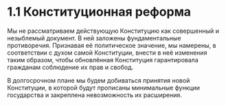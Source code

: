 # 1.1 Конституционная реформа

Мы не рассматриваем действующую Конституцию как совершенный и незыблемый документ. В ней заложены фундаментальные противоречия. Признавая её политическое значение, мы намерены, в соответствии с духом самой Конституции, внести в неё изменения таким образом, чтобы обновлённая Конституция гарантировала гражданам соблюдение их прав и свобод.

В долгосрочном плане мы будем добиваться принятия новой Конституции, в которой будут прописаны минимальные функции государства и закреплена невозможность их расширения.

